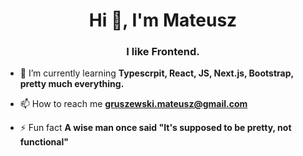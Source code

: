 
<h1 align="center">Hi 👋, I'm Mateusz</h1>
<h3 align="center">I like Frontend.</h3>

- 🌱 I’m currently learning **Typescrpit, React, JS, Next.js, Bootstrap, pretty much everything.**

- 📫 How to reach me **gruszewski.mateusz@gmail.com**

- ⚡ Fun fact **A wise man once said "It's supposed to be pretty, not functional"**

